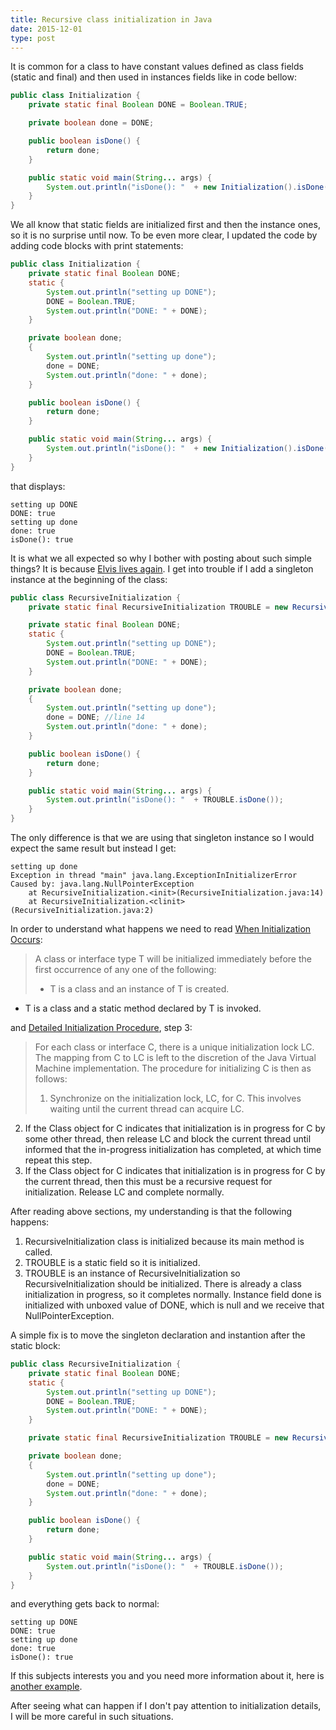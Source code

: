 ```yaml
---
title: Recursive class initialization in Java
date: 2015-12-01
type: post
---
```


It is common for a class to have constant values defined as class fields (static and final) and then used in instances fields like in code bellow:

```java
public class Initialization {
    private static final Boolean DONE = Boolean.TRUE;

    private boolean done = DONE;

    public boolean isDone() {
        return done;
    }

    public static void main(String... args) {
        System.out.println("isDone(): "  + new Initialization().isDone());
    }
}
```

We all know that static fields are initialized first and then the instance ones, so it is no surprise until now. To be even more clear, I updated the code by adding code blocks with print statements:

```java
public class Initialization {
    private static final Boolean DONE;
    static {
        System.out.println("setting up DONE");
        DONE = Boolean.TRUE;
        System.out.println("DONE: " + DONE);
    }

    private boolean done;
    {
        System.out.println("setting up done");
        done = DONE;
        System.out.println("done: " + done);
    }

    public boolean isDone() {
        return done;
    }

    public static void main(String... args) {
        System.out.println("isDone(): "  + new Initialization().isDone());
    }
}
```

that displays:

```
setting up DONE
DONE: true
setting up done
done: true
isDone(): true
```

It is what we all expected so why I bother with posting about such simple things? It is because [Elvis lives again][youtube-elvis-lives-again]. I get into trouble if I add a singleton instance at the beginning of the class:

```java
public class RecursiveInitialization {
    private static final RecursiveInitialization TROUBLE = new RecursiveInitialization(); //line 2

    private static final Boolean DONE;
    static {
        System.out.println("setting up DONE");
        DONE = Boolean.TRUE;
        System.out.println("DONE: " + DONE);
    }

    private boolean done;
    {
        System.out.println("setting up done");
        done = DONE; //line 14
        System.out.println("done: " + done);
    }

    public boolean isDone() {
        return done;
    }

    public static void main(String... args) {
        System.out.println("isDone(): "  + TROUBLE.isDone());
    }
}
```

The only difference is that we are using that singleton instance so I would expect the same result but instead I get:

```
setting up done
Exception in thread "main" java.lang.ExceptionInInitializerError
Caused by: java.lang.NullPointerException
	at RecursiveInitialization.<init>(RecursiveInitialization.java:14)
	at RecursiveInitialization.<clinit>(RecursiveInitialization.java:2)
```

In order to understand what happens we need to read [When Initialization Occurs][jls-when-initialization-occurs]:

>A class or interface type T will be initialized immediately before the first occurrence of any one of the following:
>
>* T is a class and an instance of T is created.
* T is a class and a static method declared by T is invoked.

and [Detailed Initialization Procedure][jls-detailed-Initialization-Procedure], step 3:

>For each class or interface C, there is a unique initialization lock LC. The mapping from C to LC is left to the discretion of the Java Virtual Machine implementation. The procedure for initializing C is then as follows:
>
>1. Synchronize on the initialization lock, LC, for C. This involves waiting until the current thread can acquire LC.
2. If the Class object for C indicates that initialization is in progress for C by some other thread, then release LC and block the current thread until informed that the in-progress initialization has completed, at which time repeat this step.
3. If the Class object for C indicates that initialization is in progress for C by the current thread, then this must be a recursive request for initialization. Release LC and complete normally.

After reading above sections, my understanding is that the following happens:

1. RecursiveInitialization class is initialized because its main method is called.
2. TROUBLE is a static field so it is initialized.
3. TROUBLE is an instance of RecursiveInitialization so RecursiveInitialization should be initialized. There is already a class initialization in progress, so it completes normally. Instance field done is initialized with unboxed value of DONE, which is null and we receive that NullPointerException.

A simple fix is to move the singleton declaration and instantion after the static block:

```java
public class RecursiveInitialization {
    private static final Boolean DONE;
    static {
        System.out.println("setting up DONE");
        DONE = Boolean.TRUE;
        System.out.println("DONE: " + DONE);
    }

    private static final RecursiveInitialization TROUBLE = new RecursiveInitialization();

    private boolean done;
    {
        System.out.println("setting up done");
        done = DONE;
        System.out.println("done: " + done);
    }

    public boolean isDone() {
        return done;
    }

    public static void main(String... args) {
        System.out.println("isDone(): "  + TROUBLE.isDone());
    }
}
```

and everything gets back to normal:

```
setting up DONE
DONE: true
setting up done
done: true
isDone(): true
```

If this subjects interests you and you need more information about it, here is [another example][another-example].

After seeing what can happen if I don't pay attention to initialization details, I will be more careful in such situations.

[youtube-elvis-lives-again]: http://www.youtube.com/watch?v=wDN_EYUvUq0&t=24m55s "Advanced Topics in Programming Languages: Java Puzzlers,..."
[jls-when-initialization-occurs]: http://docs.oracle.com/javase/specs/jls/se7/html/jls-12.html#jls-12.4.1 "12.4.1. When Initialization Occurs"
[jls-detailed-Initialization-Procedure]: http://docs.oracle.com/javase/specs/jls/se7/html/jls-12.html#jls-12.4.2 "12.4.2. Detailed Initialization Procedure"
[another-example]: http://www.pixelstech.net/article/1429149847-Recursive-class-initialization-in-Java "Recursive class initialization in Java"
